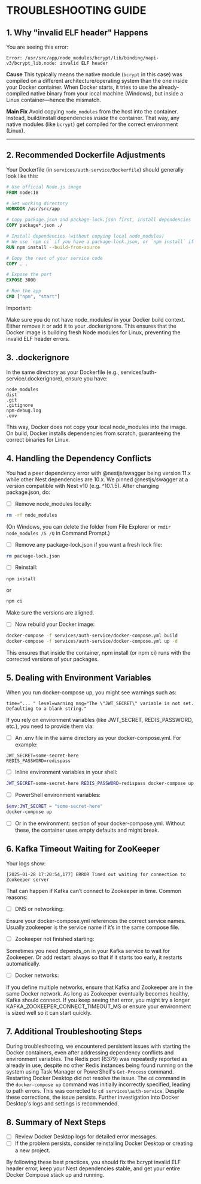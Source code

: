# TROUBLESHOOTING GUIDE

## 1. Why "invalid ELF header" Happens

You are seeing this error:

```
Error: /usr/src/app/node_modules/bcrypt/lib/binding/napi-v3/bcrypt_lib.node: invalid ELF header
```

**Cause**
This typically means the native module (`bcrypt` in this case) was compiled on a different architecture/operating system than the one inside your Docker container. When Docker starts, it tries to use the already-compiled native binary from your local machine (Windows), but inside a Linux container—hence the mismatch.

**Main Fix**
Avoid copying `node_modules` from the host into the container. Instead, build/install dependencies *inside* the container. That way, any native modules (like `bcrypt`) get compiled for the correct environment (Linux).

---

## 2. Recommended Dockerfile Adjustments

Your Dockerfile (in `services/auth-service/Dockerfile`) should generally look like this:

```dockerfile
# Use official Node.js image
FROM node:18

# Set working directory
WORKDIR /usr/src/app

# Copy package.json and package-lock.json first, install dependencies
COPY package*.json ./

# Install dependencies (without copying local node_modules)
# We use `npm ci` if you have a package-lock.json, or `npm install` if not
RUN npm install --build-from-source

# Copy the rest of your service code
COPY . .

# Expose the port
EXPOSE 3000

# Run the app
CMD ["npm", "start"]
```

Important:

Make sure you do not have node_modules/ in your Docker build context. Either remove it or add it to your .dockerignore.
This ensures that the Docker image is building fresh Node modules for Linux, preventing the invalid ELF header errors.

## 3. .dockerignore

In the same directory as your Dockerfile (e.g., services/auth-service/.dockerignore), ensure you have:

```
node_modules
dist
.git
.gitignore
npm-debug.log
.env
```

This way, Docker does not copy your local node_modules into the image. On build, Docker installs dependencies from scratch, guaranteeing the correct binaries for Linux.

## 4. Handling the Dependency Conflicts

You had a peer dependency error with @nestjs/swagger being version 11.x while other Nest dependencies are 10.x. We pinned @nestjs/swagger at a version compatible with Nest v10 (e.g. ^10.1.5). After changing package.json, do:

- [ ] Remove node_modules locally:

```bash
rm -rf node_modules
```

(On Windows, you can delete the folder from File Explorer or `rmdir node_modules /S /Q` in Command Prompt.)

- [ ] Remove any package-lock.json if you want a fresh lock file:

```bash
rm package-lock.json
```

- [ ] Reinstall:

```bash
npm install
```

or

```bash
npm ci
```

Make sure the versions are aligned.

- [ ] Now rebuild your Docker image:

```bash
docker-compose -f services/auth-service/docker-compose.yml build
docker-compose -f services/auth-service/docker-compose.yml up -d
```

This ensures that inside the container, npm install (or npm ci) runs with the corrected versions of your packages.

## 5. Dealing with Environment Variables

When you run docker-compose up, you might see warnings such as:

```
time="... " level=warning msg="The \"JWT_SECRET\" variable is not set. Defaulting to a blank string."
```

If you rely on environment variables (like JWT_SECRET, REDIS_PASSWORD, etc.), you need to provide them via:

- [ ] An .env file in the same directory as your docker-compose.yml. For example:

```
JWT_SECRET=some-secret-here
REDIS_PASSWORD=redispass
```

- [ ] Inline environment variables in your shell:

```bash
JWT_SECRET=some-secret-here REDIS_PASSWORD=redispass docker-compose up
```

- [ ] PowerShell environment variables:

```powershell
$env:JWT_SECRET = "some-secret-here"
docker-compose up
```

- [ ] Or in the environment: section of your docker-compose.yml.
Without these, the container uses empty defaults and might break.

## 6. Kafka Timeout Waiting for ZooKeeper

Your logs show:

```
[2025-01-28 17:20:54,177] ERROR Timed out waiting for connection to Zookeeper server
```

That can happen if Kafka can’t connect to Zookeeper in time. Common reasons:

- [ ] DNS or networking:

Ensure your docker-compose.yml references the correct service names. Usually zookeeper is the service name if it’s in the same compose file.
- [ ] Zookeeper not finished starting:

Sometimes you need depends_on in your Kafka service to wait for Zookeeper.
Or add restart: always so that if it starts too early, it restarts automatically.
- [ ] Docker networks:

If you define multiple networks, ensure that Kafka and Zookeeper are in the same Docker network.
As long as Zookeeper eventually becomes healthy, Kafka should connect. If you keep seeing that error, you might try a longer KAFKA_ZOOKEEPER_CONNECT_TIMEOUT_MS or ensure your environment is sized well so it can start quickly.

## 7. Additional Troubleshooting Steps

During troubleshooting, we encountered persistent issues with starting the Docker containers, even after addressing dependency conflicts and environment variables.  The Redis port (6379) was repeatedly reported as already in use, despite no other Redis instances being found running on the system using Task Manager or PowerShell's `Get-Process` command.  Restarting Docker Desktop did not resolve the issue.  The `cd` command in the `docker-compose up` command was initially incorrectly specified, leading to path errors.  This was corrected to `cd services\auth-service`.  Despite these corrections, the issue persists.  Further investigation into Docker Desktop's logs and settings is recommended.

## 8. Summary of Next Steps

- [ ] Review Docker Desktop logs for detailed error messages.
- [ ] If the problem persists, consider reinstalling Docker Desktop or creating a new project.

By following these best practices, you should fix the bcrypt invalid ELF header error, keep your Nest dependencies stable, and get your entire Docker Compose stack up and running.